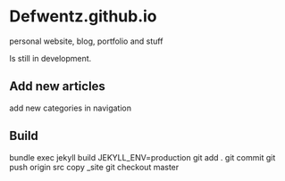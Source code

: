 # Defwentz.github.io
personal website, blog, portfolio and stuff

Is still in development.

Add new articles
-
add new categories in navigation

Build
-
bundle exec jekyll build JEKYLL_ENV=production
git add .
git commit 
git push origin src
copy _site
git checkout master